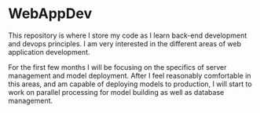 # WebAppDev

This repository is where I store my code as I learn back-end development and devops principles. I am very interested in the different areas of web application development.


For the first few months I will be focusing on the specifics of server management and model deployment. After I feel reasonably comfortable in this areas, and am capable of deploying models to production,  I will start to work on parallel processing for model building as well as database management.
